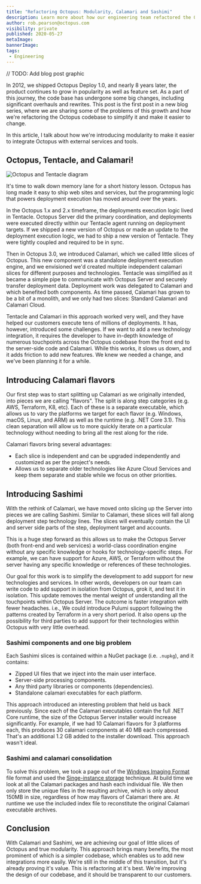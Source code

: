 ```yaml
---
title: "Refactoring Octopus: Modularity, Calamari and Sashimi"
description: Learn more about how our engineering team refactored the Octopus code base to introduce modularity, reduce complexity and eat some sashimi.
author: rob.pearson@octopus.com
visibility: private
published: 2020-05-27
metaImage: 
bannerImage: 
tags:
 - Engineering
---
```


// TODO: Add blog post graphic

In 2012, we shipped Octopus Deploy 1.0, and nearly 8 years later, the product continues to grow in popularity as well as feature set. As a part of this journey, the code base has undergone some big changes, including significant overhauls and rewrites. This post is the first post in a new blog series, where we are sharing some of the problems of this growth and how we're refactoring the Octopus codebase to simplify it and make it easier to change.

In this article, I talk about how we're introducing modularity to make it easier to integrate Octopus with external services and tools.

## Octopus, Tentacle, and Calamari! 

![Octopus and Tentacle diagram](octopus-and-tentacle.png)

It's time to walk down memory lane for a short history lesson. Octopus has long made it easy to ship web sites and services, but the programming logic that powers deployment execution has moved around over the years. 

In the Octopus 1.x and 2.x timeframe, the deployments execution logic lived in Tentacle. Octopus Server did the primary coordination, and deployments were executed directly within our Tentacle agent running on deployment targets. If we shipped a new version of Octopus or made an update to the deployment execution logic, we had to ship a new version of Tentacle. They were tightly coupled and required to be in sync.

Then in Octopus 3.0, we introduced Calamari, which we called little slices of Octopus. This new component was a standalone deployment execution engine, and we envisioned we'd created multiple independent calamari slices for different purposes and technologies. Tentacle was simplified as it became a simple pipe to communicate with Octopus Server and securely transfer deployment data. Deployment work was delegated to Calamari and which benefited both components. As time passed, Calamari has grown to be a bit of a monolith, and we only had two slices: Standard Calamari and Calamari Cloud.

Tentacle and Calamari in this approach worked very well, and they have helped our customers execute tens of millions of deployments. It has, however, introduced some challenges. If we want to add a new technology integration, it requires the developer to have in-depth knowledge of numerous touchpoints across the Octopus codebase from the front end to the server-side code and Calamari. While this works, it slows us down, and it adds friction to add new features. We knew we needed a change, and we've been planning it for a while. 

## Introducing Calamari flavors

Our first step was to start splitting up Calamari as we originally intended, into pieces we are calling "flavors". The split is along step categories (e.g. AWS, Terraform, K8, etc). Each of these is a separate executable, which allows us to vary the platforms we target for each flavor (e.g. Windows, macOS, Linux, and ARM) as well as the runtime (e.g. .NET Core 3.1). This clean separation will allow us to more quickly iterate on a particular technology without needing to bring all the rest along for the ride.

Calamari flavors bring several advantages:
* Each slice is independent and can be upgraded independently and customized as per the project's needs.
* Allows us to separate older technologies like Azure Cloud Services and keep them separate and stable while we focus on other priorities. 

## Introducing Sashimi

With the rethink of Calamari, we have moved onto slicing up the Server into pieces we are calling Sashimi. Similar to Calamari, these slices will fall along deployment step technology lines. The slices will eventually contain the UI and server side parts of the step, deployment target and accounts. 

This is a huge step forward as this allows us to make the Octopus Server (both front-end and web services) a world-class coordination engine without any specific knowledge or hooks for technology-specific steps. For example, we can have support for Azure, AWS, or Terraform without the server having any specific knowledge or references of these technologies.

Our goal for this work is to simplify the development to add support for new technologies and services. In other words, developers on our team can write code to add support in isolation from Octopus, grok it, and test it in isolation. This update removes the mental weight of understanding all the touchpoints within Octopus Server. The outcome is faster integration with fewer headaches. i.e., We could introduce Pulumi support following the patterns created by Terraform in a very short period. It also opens up the possibility for third parties to add support for their technologies within Octopus with very little overhead.

### Sashimi components and one big problem

Each Sashimi slices is contained within a NuGet package (i.e. `.nupkg`), and it contains: 

- Zipped UI files that we inject into the main user interface.
- Server-side processing components.
- Any third party libraries or components (dependencies).
- Standalone calamari executables for each platform. 

This approach introduced an interesting problem that held us back previously. Since each of the Calamari executables contain the full .NET Core runtime, the size of the Octopus Server installer would increase significantly. For example, if we had 10 Calamari flavors for 3 platforms each, this produces 30 calamari components at 40 MB each compressed. That's an additional 1.2 GB added to the installer download. This approach wasn't ideal. 

### Sashimi and calamari consolidation

To solve this problem, we took a page out of the [Windows Imaging Format](https://en.wikipedia.org/wiki/Windows_Imaging_Format) file format and used the [Singe-instance storage](https://en.wikipedia.org/wiki/Single-instance_storage) technique. At build time we look at all the Calamari packages and hash each individual file. We then only store the unique files in the resulting archive, which is only about 150MB in size, regardless of how may flavors of Calamari there are. At runtime we use the included index file to reconstitute the original Calamari executable archives.

## Conclusion

With Calamari and Sashimi, we are achieving our goal of little slices of Octopus and true modularity. This approach brings many benefits, the most prominent of which is a simpler codebase, which enables us to add new integrations more easily. We're still in the middle of this transition, but it's already proving it's value. This is refactoring at it's best. We're improving the design of our codebase, and it should be transparent to our customers. 
